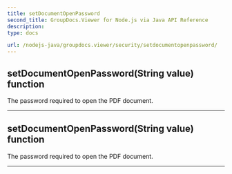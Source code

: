 ```yaml
---
title: setDocumentOpenPassword
second_title: GroupDocs.Viewer for Node.js via Java API Reference
description: 
type: docs

url: /nodejs-java/groupdocs.viewer/security/setdocumentopenpassword/
---
```


## setDocumentOpenPassword(String value)  function

 The password required to open the PDF document.
 


---


## setDocumentOpenPassword(String value)  function

 The password required to open the PDF document.
 


---


